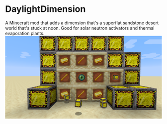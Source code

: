 # DaylightDimension
A Minecraft mod that adds a dimension that's a superflat sandstone desert world that's stuck at noon. Good for solar neutron activators and thermal evaporation plants.
![Showcase](Showcase-1.png)
